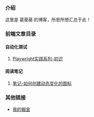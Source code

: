 ### 介绍

这里是 葛葵葵 的博客，所思所想汇总于此！

### 前端文章目录

#### 自动化测试
1. [Playwright实践系列-初识](https://github.com/kuikuiGe/blog/issues/5)

#### 阅读笔记

1. [笔记-如何创建动态变化的图标](https://github.com/kuikuiGe/blog/issues/3)



### 其他链接

- [我的掘金](https://juejin.im/user/59e1767cf265da43052da509/posts)
